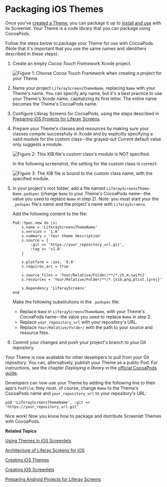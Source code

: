 # Packaging iOS Themes [](id=packaging-ios-themes)

Once you've 
[created a Theme](/develop/tutorials/-/knowledge_base/6-2/creating-ios-themes),
you can package it up to
[install and use](/develop/tutorials/-/knowledge_base/6-2/using-themes-in-ios-screenlets)
with its Screenlet. Your Theme is a code library that you can package using
CocoaPods. 

Follow the steps below to package your Theme for use with CocoaPods. (Note that
it's important that you use the same names and identifiers described in these
steps):

1.  Create an empty *Cocoa Touch Framework* Xcode project.

    ![Figure 1: Choose *Cocoa Touch Framework* when creating a project for your Theme.](../../images/screens-ios-cocoa-touch-framework.png)

2.  Name your project `LiferayScreensThemeName`, replacing `Name` with your
    Theme's name. You can specify any name, but it's a best practice to use your
    Theme's Xcode name, capitalizing its first letter. The entire name becomes
    the Theme's CocoaPods name. 

3.  Configure Liferay Screens for CocoaPods, using the steps described in 
    [Preparing iOS Projects for Liferay Screens](/develop/tutorials/-/knowledge_base/6-2/preparing-ios-projects-for-liferay-screens).

4.  Prepare your Theme's classes and resources by making sure your classes
    compile successfully in Xcode and by explicitly specifying a valid module
    for the custom class--the grayed-out *Current* default value only suggests a
    module.

    ![Figure 2: This XIB file's custom class's module is NOT specified.](../../images/screens-ios-theme-custom-module-wrong.png)

    In the following screenshot, the setting for the custom class is correct:

    ![Figure 3: The XIB file is bound to the custom class name, with the specified module.](../../images/screens-ios-theme-custom-module-right.png)

5.  In your project's root folder, add a file named
    `LiferayScreensTheme-Name.podspec` (change `Name` to your Theme's CocoaPods
    name--the value you used to replace `Name` in step 2). Note: you must start
    your the `.podspec` file's name and the project's name with `LiferayScreens`.

    Add the following content to the file: 

        Pod::Spec.new do |s|
            s.name = 'LiferayScreensThemeName'
            s.version = '1.0'
            s.summary = 'Your theme description'
            s.source = {
                :git => 'https://your_repository_url.git',
                :tag => 'v1.0'
            }
        
            s.platform = :ios, '8.0'
            s.requires_arc = true
        
            s.source_files = 'Your/Relative/Folder/**/*.{h,m,swift}'
            s.resources = 'Your/Relative/Folder/**/*.{xib,png,plist,lproj}'
        
            s.dependency 'LiferayScreens'
        end
 
    Make the following substitutions in the `.podspec` file:

    * Replace `Name` in `LiferayScreensThemeName`, with your Theme's CocoaPods
      name--the value you used to replace `Name` in step 2. 
    * Replace `your_repository_url` with your repository's URL.
    * Replace `Your/Relative/Folder/` with the path to your source and resource
      files. 

6. Commit your changes and push your project's branch to your Git repository.

Your Theme is now available for other developers to pull from your Git
repository. You can, alternatively, publish your Theme as a public Pod. For
instructions, see the chapter *Deploying a library* in the
[official CocoaPods guide](https://guides.cocoapods.org/making/getting-setup-with-trunk.html#deploying-a-library). 

Developers can now use your Theme by adding the following line to their app's
`Podfile`; they must, of course, change `Name` to the Theme's CocoaPods name and
`your_repository_url` to your repository's URL: 

    pod 'LiferayScreensThemeName', :git => 'https://your_repository_url.git'

Nice work! Now you know how to package and distribute Screenlet Themes with
CocoaPods. 

**Related Topics**

[Using Themes in iOS Screenlets](/develop/tutorials/-/knowledge_base/6-2/using-themes-in-ios-screenlets)

[Architecture of Liferay Screens for iOS](/develop/tutorials/-/knowledge_base/6-2/architecture-of-liferay-screens-for-ios)

[Creating iOS Themes](/develop/tutorials/-/knowledge_base/6-2/creating-ios-themes)

[Creating iOS Screenlets](/develop/tutorials/-/knowledge_base/6-2/creating-ios-screenlets)

[Preparing Android Projects for Liferay Screens](/develop/tutorials/-/knowledge_base/6-2/preparing-android-projects-for-liferay-screens)

